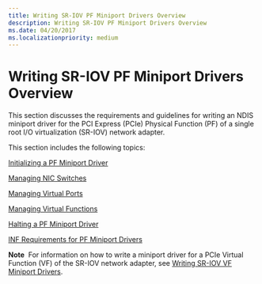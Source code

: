 ```yaml
---
title: Writing SR-IOV PF Miniport Drivers Overview
description: Writing SR-IOV PF Miniport Drivers Overview
ms.date: 04/20/2017
ms.localizationpriority: medium
---
```


# Writing SR-IOV PF Miniport Drivers Overview


This section discusses the requirements and guidelines for writing an NDIS miniport driver for the PCI Express (PCIe) Physical Function (PF) of a single root I/O virtualization (SR-IOV) network adapter.

This section includes the following topics:

[Initializing a PF Miniport Driver](initializing-a-pf-miniport-driver.md)

[Managing NIC Switches](managing-nic-switches.md)

[Managing Virtual Ports](managing-virtual-ports.md)

[Managing Virtual Functions](managing-virtual-functions.md)

[Halting a PF Miniport Driver](halting-a-pf-miniport-driver.md)

[INF Requirements for PF Miniport Drivers](inf-requirements-for-pf-miniport-drivers.md)

**Note**  For information on how to write a miniport driver for a PCIe Virtual Function (VF) of the SR-IOV network adapter, see [Writing SR-IOV VF Miniport Drivers](writing-sr-iov-vf-miniport-drivers.md).

 

 

 





